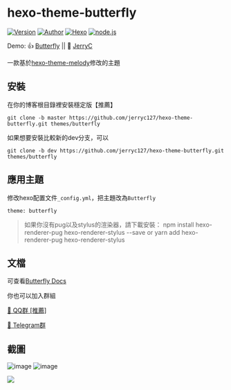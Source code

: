 # hexo-theme-butterfly

<a href="https://github.com/jerryc127/hexo-theme-butterfly/releases"><img alt="Version" src="https://img.shields.io/badge/release-3.0.0-blue"/></a>
<a href="https://jerryc.me"><img alt="Author" src="https://img.shields.io/badge/author-JerryC-blur"/></a>
<a href="https://hexo.io"><img alt="Hexo" src="https://img.shields.io/badge/hexo-4.0+-0e83c"/></a>
<a href="https://nodejs.org/"><img alt="node.js" src="https://img.shields.io/badge/node.js-8.0+-blur"/></a>

Demo:  👍 [Butterfly](https://demo.jerryc.me/)  ||   🤞 [JerryC](https://jerryc.me/)

一款基於[hexo-theme-melody](https://github.com/Molunerfinn/hexo-theme-melody)修改的主題

## 安裝

在你的博客根目錄裡安裝穩定版【推薦】

```
git clone -b master https://github.com/jerryc127/hexo-theme-butterfly.git themes/butterfly
```

如果想要安裝比較新的dev分支，可以

```
git clone -b dev https://github.com/jerryc127/hexo-theme-butterfly.git themes/butterfly
```

## 應用主題
修改hexo配置文件`_config.yml`，把主題改為`Butterfly`

```
theme: butterfly
```

>如果你沒有pug以及stylus的渲染器，請下載安裝： npm install hexo-renderer-pug hexo-renderer-stylus --save or yarn add hexo-renderer-pug hexo-renderer-stylus

## 文檔

可查看[Butterfly Docs](https://demo.jerryc.me/posts/21cfbf15/)

你也可以加入群組

[ 💬 QQ群 [推薦]](https://jq.qq.com/?_wv=1027&k=5KI3Jqb)

[ 💬 Telegram群](https://t.me/hexo_butterfly)

## 截圖

![image](https://user-images.githubusercontent.com/16351105/58887365-1272f780-8718-11e9-9329-3292c6ba20d4.png)
![image](https://user-images.githubusercontent.com/16351105/58887457-3cc4b500-8718-11e9-9417-2bdea603c92e.png)

![](https://user-images.githubusercontent.com/16351105/69338594-7d03f980-0c9e-11ea-8b64-7f165e6508e2.png)